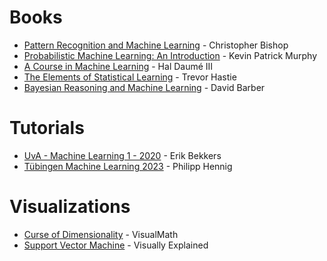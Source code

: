 
# Books

- [Pattern Recognition and Machine Learning](https://www.microsoft.com/en-us/research/uploads/prod/2006/01/Bishop-Pattern-Recognition-and-Machine-Learning-2006.pdf) - Christopher Bishop
 - [Probabilistic Machine Learning: An Introduction](https://probml.github.io/pml-book/book1.html) - Kevin Patrick Murphy
- [A Course in Machine Learning](http://ciml.info/) - Hal Daumé III
- [The Elements of Statistical Learning](https://hastie.su.domains/ElemStatLearn/) - Trevor Hastie
- [Bayesian Reasoning and Machine Learning](http://web4.cs.ucl.ac.uk/staff/D.Barber/pmwiki/pmwiki.php?n=Brml.Online) - David Barber

# Tutorials 
-  [UvA - Machine Learning 1 - 2020](https://www.youtube.com/watch?v=_XmGyd4smUs&list=PL8FnQMH2k7jzhtVYbKmvrMyXDYMmgjj_n&ab_channel=ErikBekkers) - Erik Bekkers
- [Tübingen Machine Learning 2023]([https://www.youtube.com/watch?v=_XmGyd4smUs&list=PL8FnQMH2k7jzhtVYbKmvrMyXDYMmgjj_n&ab_channel=ErikBekkers](https://www.youtube.com/playlist?list=PL05umP7R6ij2YE8rRJSb-olDNbntAQ_Bx)) -  Philipp Hennig

# Visualizations
- [Curse of Dimensionality](https://www.youtube.com/watch?v=1enQMVh1_Gw&ab_channel=VisualMath) - VisualMath
-  [Support Vector Machine](https://www.youtube.com/watch?v=_YPScrckx28&ab_channel=VisuallyExplained) - Visually Explained
